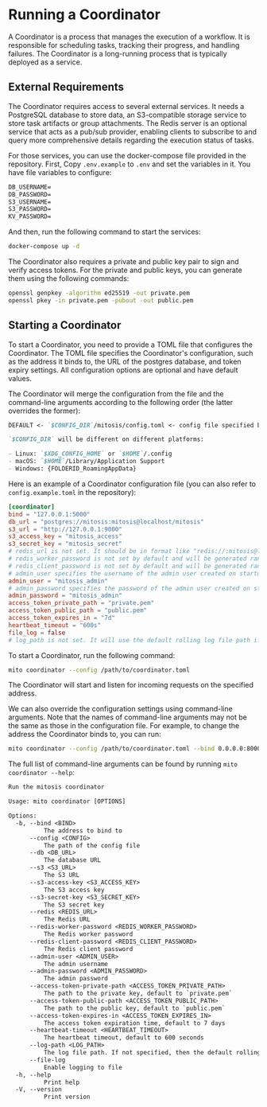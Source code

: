 # Running a Coordinator

A Coordinator is a process that manages the execution of a workflow.
It is responsible for scheduling tasks, tracking their progress, and handling failures.
The Coordinator is a long-running process that is typically deployed as a service.

## External Requirements

The Coordinator requires access to several external services.
It needs a PostgreSQL database to store data, an S3-compatible storage service to store task artifacts or group attachments.
The Redis server is an optional service that acts as a pub/sub provider,
enabling clients to subscribe to and query more comprehensive details regarding the execution status of tasks.

For those services, you can use the docker-compose file provided in the repository.
First, Copy `.env.example` to `.env` and set the variables in it.
You have file variables to configure:

```txt
DB_USERNAME=
DB_PASSWORD=
S3_USERNAME=
S3_PASSWORD=
KV_PASSWORD=
```

And then, run the following command to start the services:

```bash
docker-compose up -d
```

The Coordinator also requires a private and public key pair to sign and verify access tokens.
For the private and public keys, you can generate them using the following commands:

```bash
openssl genpkey -algorithm ed25519 -out private.pem
openssl pkey -in private.pem -pubout -out public.pem
```

## Starting a Coordinator

To start a Coordinator, you need to provide a TOML file that configures the Coordinator.
The TOML file specifies the Coordinator's configuration, such as the address it binds to, the URL of the postgres database, and token expiry settings.
All configuration options are optional and have default values.

The Coordinator will merge the configuration from the file and the command-line arguments according to the following order (the latter overrides the former):

```md
DEFAULT <- `$CONFIG_DIR`/mitosis/config.toml <- config file specified by `cli.config` or loal `config.toml` <- env prefixed by `MITO_` <- cli arguments

`$CONFIG_DIR` will be different on different platforms:

- Linux: `$XDG_CONFIG_HOME` or `$HOME`/.config
- macOS: `$HOME`/Library/Application Support
- Windows: {FOLDERID_RoamingAppData}
```

Here is an example of a Coordinator configuration file (you can also refer to `config.example.toml` in the repository):

```toml
[coordinator]
bind = "127.0.0.1:5000"
db_url = "postgres://mitosis:mitosis@localhost/mitosis"
s3_url = "http://127.0.0.1:9000"
s3_access_key = "mitosis_access"
s3_secret_key = "mitosis_secret"
# redis_url is not set. It should be in format like "redis://:mitosis@localhost"
# redis_worker_password is not set by default and will be generated randomly
# redis_client_password is not set by default and will be generated randomly
# admin_user specifies the username of the admin user created on startup
admin_user = "mitosis_admin"
# admin_password specifies the password of the admin user created on startup
admin_password = "mitosis_admin"
access_token_private_path = "private.pem"
access_token_public_path = "public.pem"
access_token_expires_in = "7d"
heartbeat_timeout = "600s"
file_log = false
# log_path is not set. It will use the default rolling log file path if file_log is set to true
```

To start a Coordinator, run the following command:

```bash
mito coordinator --config /path/to/coordinator.toml
```

The Coordinator will start and listen for incoming requests on the specified address.

We can also override the configuration settings using command-line arguments.
Note that the names of command-line arguments may not be the same as those in the configuration file.
For example, to change the address the Coordinator binds to, you can run:

```bash
mito coordinator --config /path/to/coordinator.toml --bind 0.0.0.0:8000
```

The full list of command-line arguments can be found by running `mito coordinator --help`:

```txt
Run the mitosis coordinator

Usage: mito coordinator [OPTIONS]

Options:
  -b, --bind <BIND>
          The address to bind to
      --config <CONFIG>
          The path of the config file
      --db <DB_URL>
          The database URL
      --s3 <S3_URL>
          The S3 URL
      --s3-access-key <S3_ACCESS_KEY>
          The S3 access key
      --s3-secret-key <S3_SECRET_KEY>
          The S3 secret key
      --redis <REDIS_URL>
          The Redis URL
      --redis-worker-password <REDIS_WORKER_PASSWORD>
          The Redis worker password
      --redis-client-password <REDIS_CLIENT_PASSWORD>
          The Redis client password
      --admin-user <ADMIN_USER>
          The admin username
      --admin-password <ADMIN_PASSWORD>
          The admin password
      --access-token-private-path <ACCESS_TOKEN_PRIVATE_PATH>
          The path to the private key, default to `private.pem`
      --access-token-public-path <ACCESS_TOKEN_PUBLIC_PATH>
          The path to the public key, default to `public.pem`
      --access-token-expires-in <ACCESS_TOKEN_EXPIRES_IN>
          The access token expiration time, default to 7 days
      --heartbeat-timeout <HEARTBEAT_TIMEOUT>
          The heartbeat timeout, default to 600 seconds
      --log-path <LOG_PATH>
          The log file path. If not specified, then the default rolling log file path would be used. If specified, then the log file would be exactly at the path specified
      --file-log
          Enable logging to file
  -h, --help
          Print help
  -V, --version
          Print version
```
